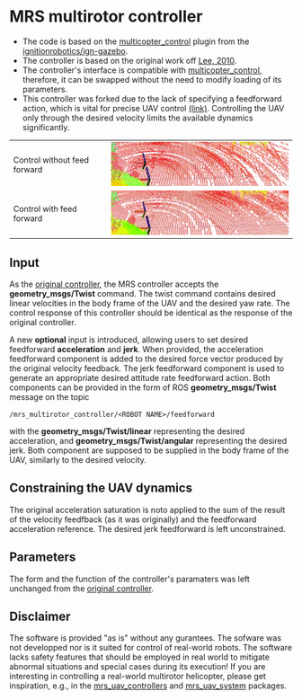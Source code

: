 # MRS multirotor controller

* The code is based on the [multicopter_control](https://github.com/ignitionrobotics/ign-gazebo/tree/ign-gazebo4/src/systems/multicopter_control) plugin from the [ignitionrobotics/ign-gazebo](https://github.com/ignitionrobotics/ign-gazebo).
* The controller is based on the original work off [Lee, 2010](https://ieeexplore.ieee.org/iel5/5707200/5716927/05717652.pdf).
* The controller's interface is compatible with [multicopter_control](https://github.com/ignitionrobotics/ign-gazebo/tree/ign-gazebo4/src/systems/multicopter_control), therefore, it can be swapped without the need to modify loading of its parameters.
* This controller was forked due to the lack of specifying a feedforward action, which is vital for precise UAV control [(link)](https://arxiv.org/abs/2008.08050). Controlling the UAV only through the desired velocity limits the available dynamics significantly.

|                              |                       |
|------------------------------|-----------------------|
| Control without feed forward | ![](./without_ff.gif) |
| Control with feed forward    | ![](./with_ff.gif)    |

## Input

As the [original controller](https://github.com/ignitionrobotics/ign-gazebo/tree/ign-gazebo4/src/systems/multicopter_control), the MRS controller accepts the **geometry_msgs/Twist** command.
The twist command contains desired linear velocities in the body frame of the UAV and the desired yaw rate.
The control response of this controller should be identical as the response of the original controller.

A new **optional** input is introduced, allowing users to set desired feedforward **acceleration** and **jerk**.
When provided, the acceleration feedforward component is added to the desired force vector produced by the original velocity feedback.
The jerk feedforward component is used to generate an appropriate desired attitude rate feedforward action.
Both components can be provided in the form of ROS **geometry_msgs/Twist** message on the topic
```
/mrs_multirotor_controller/<ROBOT NAME>/feedforward
```
with the **geometry_msgs/Twist/linear** representing the desired acceleration, and **geometry_msgs/Twist/angular** representing the desired jerk.
Both component are supposed to be supplied in the body frame of the UAV, similarly to the desired velocity.

## Constraining the UAV dynamics

The original acceleration saturation is noto applied to the sum of the result of the velocity feedfback (as it was originally) and the feedforward acceleration reference.
The desired jerk feedforward is left unconstrained.

## Parameters

The form and the function of the controller's paramaters was left unchanged from the [original controller](https://github.com/ignitionrobotics/ign-gazebo/tree/ign-gazebo4/src/systems/multicopter_control).

## Disclaimer

The software is provided "as is" without any gurantees.
The sofware was not developped nor is it suited for control of real-world robots.
The software lacks safety features that should be employed in real world to mitigate abnormal situations and special cases during its execution!
If you are interesting in controlling a real-world multirotor helicopter, please get inspiration, e.g., in the [mrs_uav_controllers](https://github.com/ctu-mrs/mrs_uav_controllers) and [mrs_uav_system](https://github.com/ctu-mrs/mrs_uav_system) packages.

